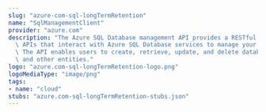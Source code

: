 ```yaml
---
slug: "azure-com-sql-longTermRetention"
name: "SqlManagementClient"
provider: "azure.com"
description: "The Azure SQL Database management API provides a RESTful set of web\
  \ APIs that interact with Azure SQL Database services to manage your databases.\
  \ The API enables users to create, retrieve, update, and delete databases, servers,\
  \ and other entities."
logo: "azure.com-sql-longTermRetention-logo.png"
logoMediaType: "image/png"
tags:
- name: "cloud"
stubs: "azure.com-sql-longTermRetention-stubs.json"
---
```

